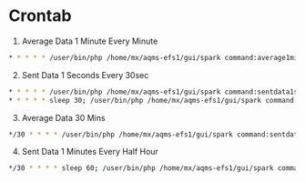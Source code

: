 # Crontab

1. Average Data 1 Minute Every Minute
```bash
* * * * * /user/bin/php /home/mx/aqms-efs1/gui/spark command:average1min >/dev/null 2>&1
```
2. Sent Data 1 Seconds Every 30sec
```bash
* * * * * /user/bin/php /home/mx/aqms-efs1/gui/spark command:sentdata1sec >/dev/null 2>&1
* * * * * sleep 30; /user/bin/php /home/mx/aqms-efs1/gui/spark command:sentdata1sec >/dev/null 2>&1
```
3. Average Data 30 Mins
```bash
*/30 * * * * /user/bin/php /home/mx/aqms-efs1/gui/spark command:sentdata1min >/dev/null 2>&1
```
4. Sent Data 1 Minutes Every Half Hour
```bash
*/30 * * * * sleep 60; /user/bin/php /home/mx/aqms-efs1/gui/spark command:sentdata1min >/dev/null 2>&1
```
